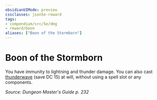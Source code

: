 ```yaml
---
obsidianUIMode: preview
cssclasses: json5e-reward
tags:
- compendium/src/5e/dmg
- reward/boon
aliases: ["Boon of the Stormborn"]
---
```

# Boon of the Stormborn

You have immunity to lightning and thunder damage. You can also cast [thunderwave](2-Mechanics/CLI/spells/thunderwave.md) (save DC 15) at will, without using a spell slot or any components.

*Source: Dungeon Master's Guide p. 232*